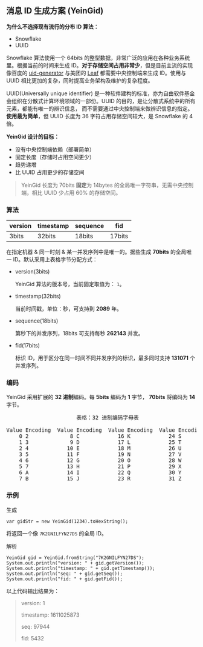 ## 消息 ID 生成方案 (YeinGid)

**为什么不选择现有流行的分布 ID 算法：**

* Snowflake
* UUID

Snowflake 算法使用一个 64bits 的整型数据，非常广泛的应用在各种业务系统里。根据当前的时间来生成 ID。**对于存储空间占用非常少**，但是目前主流的实现像百度的 [uid-generator](https://github.com/baidu/uid-generator)
与美团的 [Leaf](https://github.com/Meituan-Dianping/Leaf) 都需要中央控制端来生成 ID。使用与 UUID 相比更加的复杂，同时提高业务架构及维护的复杂程度。

UUID(Universally unique identifier) 是一种软件建构的标准，亦为自由软件基金会组织在分散式计算环境领域的一部份。UUID 的目的，是让分散式系统中的所有元素，都能有唯一的辨识信息，
而不需要通过中央控制端来做辨识信息的指定。**使用最为简单**，但 UUID 长度为 36 字符占用存储空间较大，是 Snowflake 的 4 倍。

**YeinGid 设计的目标：**
* 没有中央控制端依赖（部署简单）
* 固定长度（存储时占用空间更少）
* 趋势递增
* 比 UUID 占用更少的存储空间

> YeinGid 长度为 70bits **固定**为 14bytes 的全局唯一字符串，无需中央控制端，相比 UUID 少占用 60% 的存储空间。

### 算法

| version | timestamp | sequence | fid    |
|---------|-----------|----------|--------|
| 3bits   | 32bits    | 18bits   | 17bits |

在指定机器 & 同一时刻 & 某一并发序列中是唯一的。据些生成 **70bits** 的全局唯一 ID。默认采用上表格字节分配方式：

* version(3bits)

  YeinGid 算法的版本号，当前固定取值为： `1`。

* timestamp(32bits)

  当前时间戳，单位：秒，可支持到 **2089** 年。

* sequence(18bits)

  第秒下的并发序列，18bits 可支持每秒 **262143** 并发。

* fid(17bits)

  标识 ID，用于区分在同一时间不同并发序列的标识，最多同时支持 **131071** 个并发序列。

### 编码

YeinGid 采用扩展的 **32 进制**编码。每 **5bits** 编码为 **1** 字节， **70bits** 将编码为 **14** 字节。
<pre>
                      表格：32 进制编码字母表

Value Encoding  Value Encoding  Value Encoding  Value Encoding
    0 2             8 C            16 K            24 S
    1 3             9 D            17 L            25 T
    2 4            10 E            18 M            26 U
    3 5            11 F            19 N            27 V
    4 6            12 G            20 O            28 W
    5 7            13 H            21 P            29 X
    6 A            14 I            22 Q            30 Y
    7 B            15 J            23 R            31 Z
</pre>

### 示例

生成

```
var gidStr = new YeinGid(1234).toHexString();
```

将返回一个像 `7K2GNILFYN27DS` 的全局 ID。

解析

```
YeinGid gid = YeinGid.fromString("7K2GNILFYN27DS");
System.out.println("version: " + gid.getVersion());
System.out.println("timestamp: " + gid.getTimestamp());
System.out.println("seq: " + gid.getSeq());
System.out.println("fid: " + gid.getFid());
```

以上代码输出结果为：
> version: 1
>
> timestamp: 1611025873
>
> seq: 97944
>
> fid: 5432
